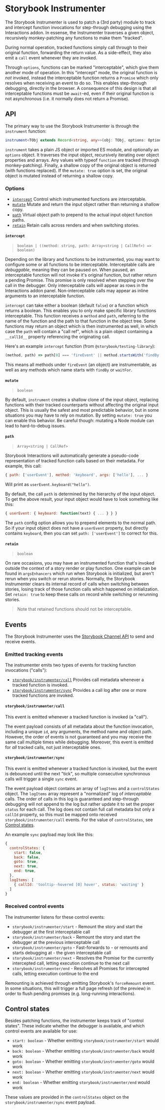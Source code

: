 # Storybook Instrumenter

The Storybook Instrumenter is used to patch a (3rd party) module to track and intercept function invocations for step-through debugging using the Interactions addon. In essense, the Instrumenter traverses a given object, recursively monkey-patching any functions to make them "tracked".

During normal operation, tracked functions simply call through to their original function, forwarding the return value. As a side-effect, they also emit a `call` event whenever they are invoked.

Through `options`, functions can be marked "interceptable", which give them another mode of operation. In this "intercept" mode, the original function is _not_ invoked, instead the interceptable function returns a `Promise` which only resolves when receiving an event to do so. This enables step-through debugging, directly in the browser. A consequence of this design is that all interceptable functions must be `await`-ed, even if their original function is not asynchronous (i.e. it normally does not return a Promise).

## API

The primary way to use the Storybook Instrumenter is through the `instrument` function:

```ts
instrument<TObj extends Record<string, any>>(obj: TObj, options: Options): TObj
```

`instrument` takes a plain JS object or imported ES module, and optionally an `options` object. It traverses the input object, recursively iterating over object properties and arrays. Any values with typeof `function` are tracked (through monkey-patching). Finally, a shallow copy of the original object is returned (with functions replaced). If the `mutate: true` option is set, the original object is mutated instead of returning a shallow copy.

### Options

- [`intercept`](#intercept) Control which instrumented functions are interceptable.
- [`mutate`](#mutate) Mutate and return the input object rather than returning a shallow copy.
- [`path`](#path) Virtual object path to prepend to the actual input object function paths.
- [`retain`](#retain) Retain calls across renders and when switching stories.

#### `intercept`

> `boolean | ((method: string, path: Array<string | CallRef>) => boolean)`

Depending on the library and functions to be instrumented, you may want to configure some or all functions to be interceptable. Interceptable calls are _debuggable_, meaning they can be paused on. When paused, an interceptable function will not invoke it's original function, but rather return a pending Promise. This promise is only resolved when stepping over the call in the debugger. Only interceptable calls will appear as rows in the Interactions addon panel. Non-interceptable calls may appear as inline arguments to an interceptable function.

`intercept` can take either a boolean (default `false`) or a function which returns a boolean. This enables you to only make specific library functions interceptable. This function receives a `method` and `path`, referring to the name of the function and the path to that function in the object tree. Some functions may return an object which is then instrumented as well, in which case the `path` will contain a "call ref", which is a plain object containing a `__callId__` property referencing the originating call.

Here's an example `intercept` function (from `@storybook/testing-library`):

```js
(method, path) => path[0] === 'fireEvent' || method.startsWith('findBy') || method.startsWith('waitFor'),
```

This means all methods under `fireEvent` (an object) are instrumentable, as well as any methods which name starts with `findBy` or `waitFor`.

#### `mutate`

> `boolean`

By default, `instrument` creates a shallow clone of the input object, replacing functions with their tracked counterparts without affecting the original input object. This is usually the safest and most predictable behavior, but in some situations you may have to rely on mutation. By setting `mutate: true` you can enable this behavior. Be careful though: mutating a Node module can lead to hard-to-debug issues.

#### `path`

> `Array<string | CallRef>`

Storybook Interactions will automatically generate a pseudo-code representation of tracked function calls based on their metadata. For example, this call:

```js
{ path: ['userEvent'], method: 'keyboard', args: ['hello'], ... }
```

Will print as `userEvent.keyboard("hello")`.

By default, the call `path` is determined by the hierarchy of the input object. To get the above result, your input object would have to look something like this:

```js
{ userEvent: { keyboard: function(text) { ... } } }
```

The `path` config option allows you to prepend elements to the normal path. So if your input object does not have a `userEvent` property, but directly contains `keyboard`, then you can set `path: ['userEvent']` to correct for this.

#### `retain`

> `boolean`

On rare occasions, you may have an instrumented function that's invoked outside the context of a story render or play function. One example can be found in `argsEnhancers` which run when Storybook is initialized, but aren't rerun when you switch or rerun stories. Normally, the Storybook Instrumenter clears its internal record of calls when switching between stories, losing track of those function calls which happened on initialization. Set `retain: true` to keep these calls on record while switching or rerunning stories.

> Note that retained functions should not be interceptable.

## Events

The Storybook Instrumenter uses the [Storybook Channel API](../channels/README.md) to send and receive events.

### Emitted tracking events

The instrumenter emits two types of events for tracking function invocations ("calls"):

- [`storybook/instrumenter/call`](#storybook-instrumenter-call) Provides call metadata whenever a tracked function is invoked.
- [`storybook/instrumenter/sync`](#storybook-instrumenter-sync) Provides a call log after one or more tracked functions are invoked.

#### `storybook/instrumenter/call`

This event is emitted whenever a tracked function is invoked (a "call").

The event payload consists of all metadata about the function invocation, including a unique `id`, any arguments, the method name and object path. However, the order of events is not guaranteed and you may receive the same call multiple times while debugging. Moreover, this event is emitted for _all_ tracked calls, not just interceptable ones.

#### `storybook/instrumenter/sync`

This event is emitted whenever a tracked function is invoked, but the event is debounced until the next "tick", so multiple consecutive synchronous calls will trigger a single `sync` event.

The event payload object contains an array of `logItems` and a `controlStates` object. The `logItems` array represent a "normalized" log of _interceptable_ calls. The order of calls in this log is guaranteed and step-through debugging will not append to the log but rather update it to set the proper `status` for each call. The log does not contain full call metadata but only a `callId` property, so this must be mapped onto received `storybook/instrumenter/call` events. For the value of `controlStates`, see [Control states](#control-states).

An example `sync` payload may look like this:

```js
{
  controlStates: {
    start: false,
    back: false,
    goto: true,
    next: true,
    end: true,
  },
  logItems: [
    { callId: 'tooltip--hovered [0] hover', status: 'waiting' }
  ]
}
```

### Received control events

The instrumenter listens for these control events:

- `storybook/instrumenter/start` - Remount the story and start the debugger at the first interceptable call
- `storybook/instrumenter/back` - Remount the story and start the debugger at the previous interceptable call
- `storybook/instrumenter/goto` - Fast-forwards to - or remounts and starts debugging at - the given interceptable call
- `storybook/instrumenter/next` - Resolves the Promise for the currently intercepted call, letting execution continue to the next call
- `storybook/instrumenter/end` - Resolves all Promises for intercepted calls, letting execution continue to the end

Remounting is achieved through emitting Storybook's `forceRemount` event. In some situations, this will trigger a full page refresh (of the preview) in order to flush pending promises (e.g. long-running interactions).

## Control states

Besides patching functions, the instrumenter keeps track of "control states". These indicate whether the debugger is available, and which control events are available for use:

- `start: boolean` - Whether emitting `storybook/instrumenter/start` would work
- `back: boolean` - Whether emitting `storybook/instrumenter/back` would work
- `goto: boolean` - Whether emitting `storybook/instrumenter/goto` would work
- `next: boolean` - Whether emitting `storybook/instrumenter/next` would work
- `end: boolean` - Whether emitting `storybook/instrumenter/end` would work

These values are provided in the `controlStates` object on the `storybook/instrumenter/sync` event payload.
